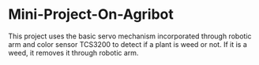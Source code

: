 # Mini-Project-On-Agribot
This project uses the basic servo mechanism incorporated through robotic arm and color sensor TCS3200 to detect if a plant is weed or not. If it is a weed, it removes it through robotic arm. 
